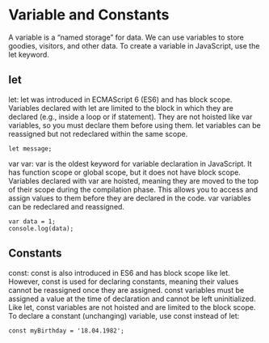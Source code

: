 # Variable and Constants

A variable is a “named storage” for data. We can use variables to store goodies, visitors, and other data.
To create a variable in JavaScript, use the let keyword.
## let
let: let was introduced in ECMAScript 6 (ES6) and has block scope. Variables declared with let are limited to the block in which they are declared (e.g., inside a loop or if statement). 
They are not hoisted like var variables, so you must declare them before using them. 
let variables can be reassigned but not redeclared within the same scope.
```
let message;
```
var
var: var is the oldest keyword for variable declaration in JavaScript. It has function scope or global scope, but it does not have block scope. Variables declared with var are hoisted, 
meaning they are moved to the top of their scope during the compilation phase. This allows you to access and assign values to them before they are declared in the code. 
var variables can be redeclared and reassigned.
```
var data = 1;
console.log(data);
```
## Constants
const: const is also introduced in ES6 and has block scope like let. However, const is used for declaring constants, meaning their values cannot be reassigned once they are assigned. 
const variables must be assigned a value at the time of declaration and cannot be left uninitialized. 
Like let, const variables are not hoisted and are limited to the block scope.
To declare a constant (unchanging) variable, use const instead of let:
```
const myBirthday = '18.04.1982';
```
